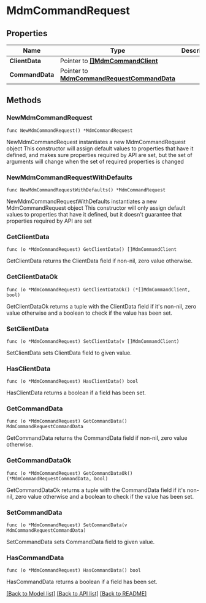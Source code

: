 # MdmCommandRequest

## Properties

Name | Type | Description | Notes
------------ | ------------- | ------------- | -------------
**ClientData** | Pointer to [**[]MdmCommandClient**](MdmCommandClient.md) |  | [optional] 
**CommandData** | Pointer to [**MdmCommandRequestCommandData**](MdmCommandRequestCommandData.md) |  | [optional] 

## Methods

### NewMdmCommandRequest

`func NewMdmCommandRequest() *MdmCommandRequest`

NewMdmCommandRequest instantiates a new MdmCommandRequest object
This constructor will assign default values to properties that have it defined,
and makes sure properties required by API are set, but the set of arguments
will change when the set of required properties is changed

### NewMdmCommandRequestWithDefaults

`func NewMdmCommandRequestWithDefaults() *MdmCommandRequest`

NewMdmCommandRequestWithDefaults instantiates a new MdmCommandRequest object
This constructor will only assign default values to properties that have it defined,
but it doesn't guarantee that properties required by API are set

### GetClientData

`func (o *MdmCommandRequest) GetClientData() []MdmCommandClient`

GetClientData returns the ClientData field if non-nil, zero value otherwise.

### GetClientDataOk

`func (o *MdmCommandRequest) GetClientDataOk() (*[]MdmCommandClient, bool)`

GetClientDataOk returns a tuple with the ClientData field if it's non-nil, zero value otherwise
and a boolean to check if the value has been set.

### SetClientData

`func (o *MdmCommandRequest) SetClientData(v []MdmCommandClient)`

SetClientData sets ClientData field to given value.

### HasClientData

`func (o *MdmCommandRequest) HasClientData() bool`

HasClientData returns a boolean if a field has been set.

### GetCommandData

`func (o *MdmCommandRequest) GetCommandData() MdmCommandRequestCommandData`

GetCommandData returns the CommandData field if non-nil, zero value otherwise.

### GetCommandDataOk

`func (o *MdmCommandRequest) GetCommandDataOk() (*MdmCommandRequestCommandData, bool)`

GetCommandDataOk returns a tuple with the CommandData field if it's non-nil, zero value otherwise
and a boolean to check if the value has been set.

### SetCommandData

`func (o *MdmCommandRequest) SetCommandData(v MdmCommandRequestCommandData)`

SetCommandData sets CommandData field to given value.

### HasCommandData

`func (o *MdmCommandRequest) HasCommandData() bool`

HasCommandData returns a boolean if a field has been set.


[[Back to Model list]](../README.md#documentation-for-models) [[Back to API list]](../README.md#documentation-for-api-endpoints) [[Back to README]](../README.md)



